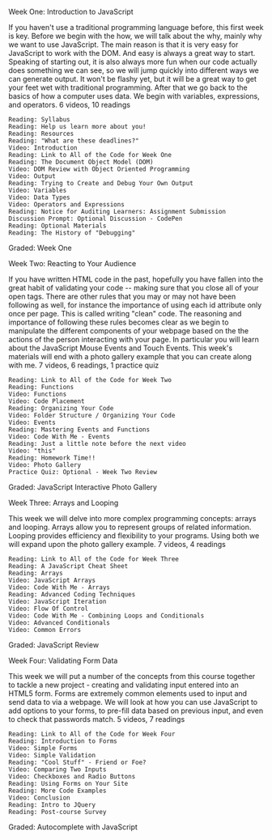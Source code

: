 Week One: Introduction to JavaScript

If you haven't use a traditional programming language before, this first week is key. 
Before we begin with the how, we will talk about the why, mainly why we want to use JavaScript. 
The main reason is that it is very easy for JavaScript to work with the DOM. And easy is always a great way to start. 
Speaking of starting out, it is also always more fun when our code actually does something we can see, so we will jump quickly
 into different ways we can generate output. It won't be flashy yet, but it will be a great way to get your feet wet with traditional programming. After that we go back to the basics of how a computer uses data. We begin with variables, expressions, and operators.
6 videos, 10 readings

    Reading: Syllabus
    Reading: Help us learn more about you!
    Reading: Resources
    Reading: "What are these deadlines?"
    Video: Introduction
    Reading: Link to All of the Code for Week One
    Reading: The Document Object Model (DOM)
    Video: DOM Review with Object Oriented Programming
    Video: Output
    Reading: Trying to Create and Debug Your Own Output
    Video: Variables
    Video: Data Types
    Video: Operators and Expressions
    Reading: Notice for Auditing Learners: Assignment Submission
    Discussion Prompt: Optional Discussion - CodePen
    Reading: Optional Materials
    Reading: The History of "Debugging"

Graded: Week One




Week Two: Reacting to Your Audience

If you have written HTML code in the past, hopefully you have fallen into the great habit of validating your code -- making sure that you close all of your open tags. There are other rules that you may or may not have been following as well, for instance the importance of using each id attribute only once per page. This is called writing "clean" code. The reasoning and importance of following these rules becomes clear as we begin to manipulate the different components of your webpage based on the the actions of the person interacting with your page. In particular you will learn about the JavaScript Mouse Events and Touch Events. This week's materials will end with a photo gallery example that you can create along with me.
7 videos, 6 readings, 1 practice quiz

    Reading: Link to All of the Code for Week Two
    Reading: Functions
    Video: Functions
    Video: Code Placement
    Reading: Organizing Your Code
    Video: Folder Structure / Organizing Your Code
    Video: Events
    Reading: Mastering Events and Functions
    Video: Code With Me - Events
    Reading: Just a little note before the next video
    Video: "this"
    Reading: Homework Time!!
    Video: Photo Gallery
    Practice Quiz: Optional - Week Two Review

Graded: JavaScript Interactive Photo Gallery




Week Three: Arrays and Looping

This week we will delve into more complex programming concepts: arrays and looping. Arrays allow you to represent groups of related information. Looping provides efficiency and flexibility to your programs. Using both we will expand upon the photo gallery example.
7 videos, 4 readings

    Reading: Link to All of the Code for Week Three
    Reading: A JavaScript Cheat Sheet
    Reading: Arrays
    Video: JavaScript Arrays
    Video: Code With Me - Arrays
    Reading: Advanced Coding Techniques
    Video: JavaScript Iteration
    Video: Flow Of Control
    Video: Code With Me - Combining Loops and Conditionals
    Video: Advanced Conditionals
    Video: Common Errors

Graded: JavaScript Review




Week Four: Validating Form Data

This week we will put a number of the concepts from this course together to tackle a new project - creating and validating input entered into an HTML5 form. Forms are extremely common elements used to input and send data to via a webpage. We will look at how you can use JavaScript to add options to your forms, to pre-fill data based on previous input, and even to check that passwords match.
5 videos, 7 readings

    Reading: Link to All of the Code for Week Four
    Reading: Introduction to Forms
    Video: Simple Forms
    Video: Simple Validation
    Reading: "Cool Stuff" - Friend or Foe?
    Video: Comparing Two Inputs
    Video: Checkboxes and Radio Buttons
    Reading: Using Forms on Your Site
    Reading: More Code Examples
    Video: Conclusion
    Reading: Intro to JQuery
    Reading: Post-course Survey

Graded: Autocomplete with JavaScript
